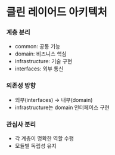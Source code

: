 # 클린 레이어드 아키텍처
### 계층 분리
- common: 공통 기능
- domain: 비즈니스 핵심
- infrastructure: 기술 구현
- interfaces: 외부 통신

### 의존성 방향
- 외부(interfaces) → 내부(domain)
- infrastructure는 domain 인터페이스 구현

### 관심사 분리
- 각 계층이 명확한 역할 수행
- 모듈별 독립성 유지